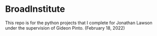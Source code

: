 # BroadInstitute

This repo is for the python projects that I complete for Jonathan Lawson under the supervision of Gideon Pinto. (February 18, 2022)
